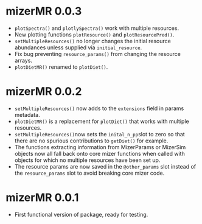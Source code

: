 # mizerMR 0.0.3

* `plotSpectra()` and `plotlySpectra()` work with multiple resources.
* New plotting functions `plotResource()` and `plotResourcePred()`.
* `setMultipleResources()` no longer changes the initial resource abundances 
  unless supplied via `initial_resource`.
* Fix bug preventing `resource_params()` from changing the resource arrays.
* `plotDietMR()` renamed to `plotDiet()`.

# mizerMR 0.0.2

* `setMultipleResources()` now adds to the `extensions` field in params metadata.
* `plotDietMR()` is a replacement for `plotDiet()` that works with multiple
  resources.
* `setMultipleResources()`now sets the `inital_n_pp`slot to zero so that there
  are no spurious contributions to `getDiet()` for example.
* The functions extracting information from MizerParams or MizerSim objects now
all fall back onto core mizer functions when called with objects for which no
multiple resources have been set up.
* The resource params are now saved in the `@other_params` slot instead of the
  `resource_params` slot to avoid breaking core mizer code.

# mizerMR 0.0.1

* First functional version of package, ready for testing.
